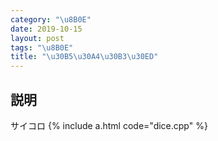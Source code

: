 ```yaml
---
category: "\u8B0E"
date: 2019-10-15
layout: post
tags: "\u8B0E"
title: "\u30B5\u30A4\u30B3\u30ED"
---
```


## 説明
サイコロ
{% include a.html code="dice.cpp" %}